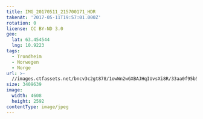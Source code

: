 ```yaml
---
title: IMG_20170511_215700171_HDR
takenAt: '2017-05-11T19:57:01.000Z'
rotation: 0
license: CC BY-ND 3.0
geo:
  lat: 63.454544
  lng: 10.9223
tags:
  - Trondheim
  - Norwegen
  - Norge
url: >-
  //images.ctfassets.net/bncv3c2gt878/1owWn2wGXBAJHqIUvsXi8R/33aa0f95b5a98f58bd108830111b837d/img_20170511_215700171_hdr_34609763686_o
size: 3409639
image:
  width: 4608
  height: 2592
contentType: image/jpeg
---
```


